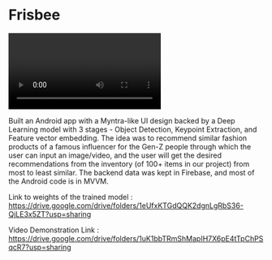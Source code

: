 # Frisbee
![](https://github.com/sreyans01/Frisbee/blob/c212e239144a7882ea23c06c7a58b1b92ba149b8/Inventory.mp4)

Built an Android app with a Myntra-like UI design backed by a Deep Learning model with 3 stages - Object Detection, Keypoint Extraction, and Feature vector embedding. The idea was to recommend similar fashion products of a famous influencer for the Gen-Z people through which the user can input an image/video, and the user will get the desired recommendations from the inventory (of 100+ items in our project) from most to least similar. The backend data was kept in Firebase, and most of the Android code is in MVVM.

Link to weights of the trained model : https://drive.google.com/drive/folders/1eUfxKTGdQQK2dgnLgRbS36-QjLE3x5ZT?usp=sharing

Video Demonstration Link : https://drive.google.com/drive/folders/1uK1bbTRmShMapIH7X6pE4tTpChPSqcR7?usp=sharing
